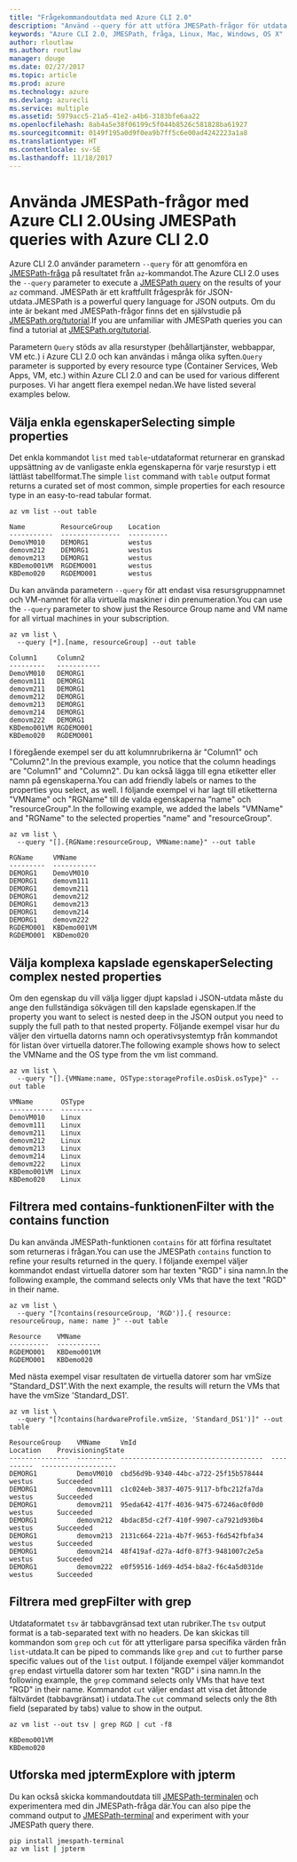 ```yaml
---
title: "Frågekommandoutdata med Azure CLI 2.0"
description: "Använd --query för att utföra JMESPath-frågor för utdata för Azure CLI 2.0-kommandon."
keywords: "Azure CLI 2.0, JMESPath, fråga, Linux, Mac, Windows, OS X"
author: rloutlaw
ms.author: routlaw
manager: douge
ms.date: 02/27/2017
ms.topic: article
ms.prod: azure
ms.technology: azure
ms.devlang: azurecli
ms.service: multiple
ms.assetid: 5979acc5-21a5-41e2-a4b6-3183bfe6aa22
ms.openlocfilehash: 8ab4a5e38f06199c5f044b8526c581828ba61927
ms.sourcegitcommit: 0149f195a0d9f0ea9b7ff5c6e00ad4242223a1a8
ms.translationtype: HT
ms.contentlocale: sv-SE
ms.lasthandoff: 11/18/2017
---
```

# <a name="using-jmespath-queries-with-azure-cli-20"></a><span data-ttu-id="ca813-104">Använda JMESPath-frågor med Azure CLI 2.0</span><span class="sxs-lookup"><span data-stu-id="ca813-104">Using JMESPath queries with Azure CLI 2.0</span></span>

<span data-ttu-id="ca813-105">Azure CLI 2.0 använder parametern `--query` för att genomföra en [JMESPath-fråga](http://jmespath.org) på resultatet från `az`-kommandot.</span><span class="sxs-lookup"><span data-stu-id="ca813-105">The Azure CLI 2.0 uses the `--query` parameter to execute a [JMESPath query](http://jmespath.org) on the results of your `az` command.</span></span> <span data-ttu-id="ca813-106">JMESPath är ett kraftfullt frågespråk för JSON-utdata.</span><span class="sxs-lookup"><span data-stu-id="ca813-106">JMESPath is a powerful query language for JSON outputs.</span></span>  <span data-ttu-id="ca813-107">Om du inte är bekant med JMESPath-frågor finns det en självstudie på [JMESPath.org/tutorial](http://JMESPath.org/tutorial.html).</span><span class="sxs-lookup"><span data-stu-id="ca813-107">If you are unfamiliar with JMESPath queries you can find a tutorial at [JMESPath.org/tutorial](http://JMESPath.org/tutorial.html).</span></span>

<span data-ttu-id="ca813-108">Parametern `Query` stöds av alla resurstyper (behållartjänster, webbappar, VM etc.) i Azure CLI 2.0 och kan användas i många olika syften.</span><span class="sxs-lookup"><span data-stu-id="ca813-108">`Query` parameter is supported by every resource type (Container Services, Web Apps, VM, etc.) within Azure CLI 2.0 and can be used for various different purposes.</span></span>  <span data-ttu-id="ca813-109">Vi har angett flera exempel nedan.</span><span class="sxs-lookup"><span data-stu-id="ca813-109">We have listed several examples below.</span></span>

## <a name="selecting-simple-properties"></a><span data-ttu-id="ca813-110">Välja enkla egenskaper</span><span class="sxs-lookup"><span data-stu-id="ca813-110">Selecting simple properties</span></span>

<span data-ttu-id="ca813-111">Det enkla kommandot `list` med `table`-utdataformat returnerar en granskad uppsättning av de vanligaste enkla egenskaperna för varje resurstyp i ett lättläst tabellformat.</span><span class="sxs-lookup"><span data-stu-id="ca813-111">The simple `list` command with `table` output format returns a curated set of most common, simple properties for each resource type in an easy-to-read tabular format.</span></span>

```azurecli-interactive
az vm list --out table
```

```
Name         ResourceGroup    Location
-----------  ---------------  ----------
DemoVM010    DEMORG1          westus
demovm212    DEMORG1          westus
demovm213    DEMORG1          westus
KBDemo001VM  RGDEMO001        westus
KBDemo020    RGDEMO001        westus
```

<span data-ttu-id="ca813-112">Du kan använda parametern `--query` för att endast visa resursgruppnamnet och VM-namnet för alla virtuella maskiner i din prenumeration.</span><span class="sxs-lookup"><span data-stu-id="ca813-112">You can use the `--query` parameter to show just the Resource Group name and VM name for all virtual machines in your subscription.</span></span>

```azurecli-interactive
az vm list \
  --query [*].[name, resourceGroup] --out table
```

```
Column1     Column2
---------   -----------
DemoVM010   DEMORG1
demovm111   DEMORG1
demovm211   DEMORG1
demovm212   DEMORG1
demovm213   DEMORG1
demovm214   DEMORG1
demovm222   DEMORG1
KBDemo001VM RGDEMO001
KBDemo020   RGDEMO001
```

<span data-ttu-id="ca813-113">I föregående exempel ser du att kolumnrubrikerna är "Column1" och "Column2".</span><span class="sxs-lookup"><span data-stu-id="ca813-113">In the previous example, you notice that the column headings are "Column1" and "Column2".</span></span>  <span data-ttu-id="ca813-114">Du kan också lägga till egna etiketter eller namn på egenskaperna.</span><span class="sxs-lookup"><span data-stu-id="ca813-114">You can add friendly labels or names to the properties you select, as well.</span></span>  <span data-ttu-id="ca813-115">I följande exempel vi har lagt till etiketterna "VMName" och "RGName" till de valda egenskaperna ”name" och "resourceGroup".</span><span class="sxs-lookup"><span data-stu-id="ca813-115">In the following example, we added the labels "VMName" and "RGName" to the selected properties "name" and "resourceGroup".</span></span>


```azurecli-interactive
az vm list \
  --query "[].{RGName:resourceGroup, VMName:name}" --out table
```

```
RGName     VMName
---------  -----------
DEMORG1    DemoVM010
DEMORG1    demovm111
DEMORG1    demovm211
DEMORG1    demovm212
DEMORG1    demovm213
DEMORG1    demovm214
DEMORG1    demovm222
RGDEMO001  KBDemo001VM
RGDEMO001  KBDemo020
```

## <a name="selecting-complex-nested-properties"></a><span data-ttu-id="ca813-116">Välja komplexa kapslade egenskaper</span><span class="sxs-lookup"><span data-stu-id="ca813-116">Selecting complex nested properties</span></span>

<span data-ttu-id="ca813-117">Om den egenskap du vill välja ligger djupt kapslad i JSON-utdata måste du ange den fullständiga sökvägen till den kapslade egenskapen.</span><span class="sxs-lookup"><span data-stu-id="ca813-117">If the property you want to select is nested deep in the JSON output you need to supply the full path to that nested property.</span></span> <span data-ttu-id="ca813-118">Följande exempel visar hur du väljer den virtuella datorns namn och operativsystemtyp från kommandot för listan över virtuella datorer.</span><span class="sxs-lookup"><span data-stu-id="ca813-118">The following example shows how to select the VMName and the OS type from the vm list command.</span></span>

```azurecli-interactive
az vm list \
  --query "[].{VMName:name, OSType:storageProfile.osDisk.osType}" --out table
```

```
VMName       OSType
-----------  --------
DemoVM010    Linux
demovm111    Linux
demovm211    Linux
demovm212    Linux
demovm213    Linux
demovm214    Linux
demovm222    Linux
KBDemo001VM  Linux
KBDemo020    Linux
```

## <a name="filter-with-the-contains-function"></a><span data-ttu-id="ca813-119">Filtrera med contains-funktionen</span><span class="sxs-lookup"><span data-stu-id="ca813-119">Filter with the contains function</span></span>

<span data-ttu-id="ca813-120">Du kan använda JMESPath-funktionen `contains` för att förfina resultatet som returneras i frågan.</span><span class="sxs-lookup"><span data-stu-id="ca813-120">You can use the JMESPath `contains` function to refine your results returned in the query.</span></span>
<span data-ttu-id="ca813-121">I följande exempel väljer kommandot endast virtuella datorer som har texten "RGD" i sina namn.</span><span class="sxs-lookup"><span data-stu-id="ca813-121">In the following example, the command selects only VMs that have the text "RGD" in their name.</span></span>  

```azurecli-interactive
az vm list \
  --query "[?contains(resourceGroup, 'RGD')].{ resource: resourceGroup, name: name }" --out table
```

```
Resource    VMName
----------  -----------
RGDEMO001   KBDemo001VM
RGDEMO001   KBDemo020
```

<span data-ttu-id="ca813-122">Med nästa exempel visar resultaten de virtuella datorer som har vmSize ”Standard_DS1”.</span><span class="sxs-lookup"><span data-stu-id="ca813-122">With the next example, the results will return the VMs that have the vmSize 'Standard_DS1'.</span></span>

```azurecli-interactive
az vm list \
  --query "[?contains(hardwareProfile.vmSize, 'Standard_DS1')]" --out table
```

```
ResourceGroup    VMName     VmId                                  Location    ProvisioningState
---------------  ---------  ------------------------------------  ----------  -------------------
DEMORG1          DemoVM010  cbd56d9b-9340-44bc-a722-25f15b578444  westus      Succeeded
DEMORG1          demovm111  c1c024eb-3837-4075-9117-bfbc212fa7da  westus      Succeeded
DEMORG1          demovm211  95eda642-417f-4036-9475-67246ac0f0d0  westus      Succeeded
DEMORG1          demovm212  4bdac85d-c2f7-410f-9907-ca7921d930b4  westus      Succeeded
DEMORG1          demovm213  2131c664-221a-4b7f-9653-f6d542fbfa34  westus      Succeeded
DEMORG1          demovm214  48f419af-d27a-4df0-87f3-9481007c2e5a  westus      Succeeded
DEMORG1          demovm222  e0f59516-1d69-4d54-b8a2-f6c4a5d031de  westus      Succeeded
```

## <a name="filter-with-grep"></a><span data-ttu-id="ca813-123">Filtrera med grep</span><span class="sxs-lookup"><span data-stu-id="ca813-123">Filter with grep</span></span>

<span data-ttu-id="ca813-124">Utdataformatet `tsv` är tabbavgränsad text utan rubriker.</span><span class="sxs-lookup"><span data-stu-id="ca813-124">The `tsv` output format is a tab-separated text with no headers.</span></span> <span data-ttu-id="ca813-125">De kan skickas till kommandon som `grep` och `cut` för att ytterligare parsa specifika värden från `list`-utdata.</span><span class="sxs-lookup"><span data-stu-id="ca813-125">It can be piped to commands like `grep` and `cut` to further parse specific values out of the `list` output.</span></span> <span data-ttu-id="ca813-126">I följande exempel väljer kommandot `grep` endast virtuella datorer som har texten "RGD" i sina namn.</span><span class="sxs-lookup"><span data-stu-id="ca813-126">In the following example, the `grep` command selects only VMs that have text "RGD" in their name.</span></span>  <span data-ttu-id="ca813-127">Kommandot `cut` väljer endast att visa det åttonde fältvärdet (tabbavgränsat) i utdata.</span><span class="sxs-lookup"><span data-stu-id="ca813-127">The `cut` command selects only the 8th field (separated by tabs) value to show in the output.</span></span>

```azurecli-interactive
az vm list --out tsv | grep RGD | cut -f8
```

```
KBDemo001VM
KBDemo020
```

## <a name="explore-with-jpterm"></a><span data-ttu-id="ca813-128">Utforska med jpterm</span><span class="sxs-lookup"><span data-stu-id="ca813-128">Explore with jpterm</span></span>

<span data-ttu-id="ca813-129">Du kan också skicka kommandoutdata till [JMESPath-terminalen](https://github.com/jmespath/jmespath.terminal) och experimentera med din JMESPath-fråga där.</span><span class="sxs-lookup"><span data-stu-id="ca813-129">You can also pipe the command output to [JMESPath-terminal](https://github.com/jmespath/jmespath.terminal) and experiment with your JMESPath query there.</span></span>

```bash
pip install jmespath-terminal
az vm list | jpterm
```

